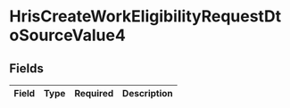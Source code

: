 # HrisCreateWorkEligibilityRequestDtoSourceValue4


## Fields

| Field       | Type        | Required    | Description |
| ----------- | ----------- | ----------- | ----------- |